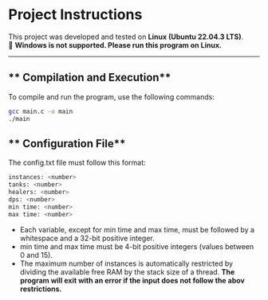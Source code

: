 # **Project Instructions**

This project was developed and tested on **Linux (Ubuntu 22.04.3 LTS)**.  
🚫 **Windows is not supported. Please run this program on Linux.**

---

## **   Compilation and Execution**

To compile and run the program, use the following commands:

```sh
gcc main.c -o main
./main
```

## **   Configuration File**

The config.txt file must follow this format:
```sh
instances: <number>
tanks: <number>
healers: <number>
dps: <number>
min time: <number>
max time: <number>
```

* Each variable, except for min time and max time, must be followed by a whitespace and a 32-bit positive integer.
* min time and max time must be 4-bit positive integers (values between 0 and 15).
* The maximum number of instances is automatically restricted by dividing the available free RAM by the stack size of a thread.
**The program will exit with an error if the input does not follow the abov restrictions.**
